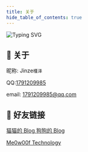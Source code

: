 ```yaml
---
title: 关于
hide_table_of_contents: true
---
```


<img src="https://readme-typing-svg.demolab.com?font=Righteous&size=32&duration=3000&pause=1000&color=8F7FD3DE&vCenter=true&repeat=false&width=435&lines=Hello!+Welcome+to+Jinze's Blog+!" alt="Typing SVG" />

## 🤖 关于

昵称: Jinze`槿泽`

QQ:<a href="tencent://message/?uin=1791209985" target="_blank" rel="noopener noreferrer">1791209985</a>

email: <a href="mailto:1791209985@qq.com" target="_blank" rel="noopener noreferrer">1791209985@qq.com</a>

## 🥳 好友链接

<a href="https://kira-pgr.github.io" target="_blank" rel="noopener noreferrer">猫猫的 Blog </a>
<a href="https://weepingdogel.github.io" target="_blank" rel="noopener noreferrer">狗狗的 Blog </a>

<a href="https://blog.me0w00f.tech/" target="_blank" rel="noopener noreferrer">Me0w00f Technology</a>
